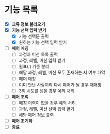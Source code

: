 # 기능 목록
- [x] **크류 정보 불러오기**
- [x] **기능 선택 입력 받기**
  - [x] 기능 선택문 출력
  - [x] 원하는 기능 선택 입력 받기
- [ ] **페어 매칭**
  - [ ] 과정과 미션 목록 출력
  - [ ] 과정, 레벨, 미션 입력 받기
  - [ ] 쉼표(,) 기준 분리
  - [ ] 해당 과정, 레벨, 미션 모두 존재하는 지 여부 파악
  - [ ] 페어 매칭
  - [ ] 이미 만난 사람끼리 다시 페어가 될 경우 재매칭
  - [ ] 3회 시도를 넘을 경우 예외 처리
- [ ] **페어 조회**
  - [ ] 매칭 이력이 없을 경우 예외 처리
  - [ ] 과정, 레벨, 미션 선택 입력 받기
  - [ ] 해당 페어 정보 출력
- [ ] **페어 초기화**
- [ ] **종료**